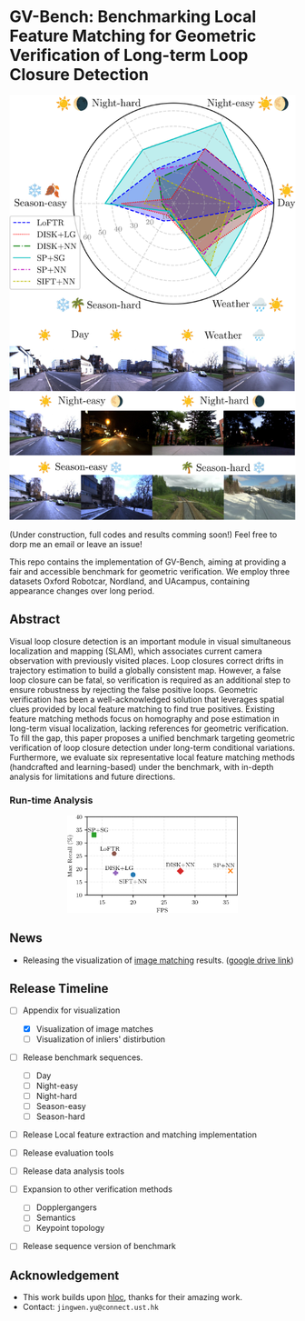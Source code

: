 # GV-Bench: Benchmarking Local Feature Matching for Geometric Verification of Long-term Loop Closure Detection

<!-- ![GV-Bench](./assets/figs/radar-chart.png ) -->
<p align="center">
<img src="./assets/figs/radar-images.png" width="600" alt="Description">
</p>

(Under construction, full codes and results comming soon!) Feel free to dorp me an email or leave an issue!

This repo contains the implementation of GV-Bench, aiming at providing a fair and accessible benchmark for geometric verification. We employ three datasets Oxford Robotcar, Nordland, and UAcampus, containing appearance changes over long period.
<!-- ## Visualization of Image Matching -->
## Abstract
Visual loop closure detection is an important module in visual simultaneous localization and mapping (SLAM), which associates current camera observation with previously visited places. Loop closures correct drifts in trajectory estimation to build a globally consistent map. However, a false loop closure can be fatal, so verification is required as an additional step to ensure robustness by rejecting the false positive loops. Geometric verification has been a well-acknowledged solution that leverages spatial clues provided by local feature matching to find true positives. Existing feature matching methods focus on homography and pose estimation in long-term visual localization, lacking references for geometric verification. To fill the gap, this paper proposes a unified benchmark targeting geometric verification of loop closure detection under long-term conditional variations. Furthermore, we evaluate six representative local feature matching methods (handcrafted and learning-based) under the benchmark, with in-depth analysis for limitations and future directions.

### Run-time Analysis
<p align="center">
<img src="./assets/figs/inference_time_vs_MR-crop.png" width="300" alt="Description">
</p>


## News
- Releasing the visualization of [image matching](./assets/appendix.pdf) results. ([google drive link](https://drive.google.com/file/d/1145hQb812E0HaPGekdpD04bEbjuej4Lx/view?usp=drive_link))

## Release Timeline
- [ ] Appendix for visualization
  - [x] Visualization of image matches
  - [ ] Visualization of inliers' distirbution
- [ ] Release benchmark sequences.
  - [ ] Day
  - [ ] Night-easy
  - [ ] Night-hard
  - [ ] Season-easy
  - [ ] Season-hard
- [ ] Release Local feature extraction and matching implementation
- [ ] Release evaluation tools
- [ ] Release data analysis tools
- [ ] Expansion to other verification methods
  - [ ] Dopplergangers
  - [ ] Semantics
  - [ ] Keypoint topology
- [ ] Release sequence version of benchmark


<!-- ## Usage
### Installation
- Install `conda`
  
```bash
git clone --recursive
cd GV-BENCH/
conda create --name=gvbench python=3.8
cd third_party/Hierarchical-Localization/
python -m pip install -e .
``` -->


## Acknowledgement
- This work builds upon [hloc](https://github.com/cvg/Hierarchical-Localization), thanks for their amazing work.
- Contact: `jingwen.yu@connect.ust.hk`

